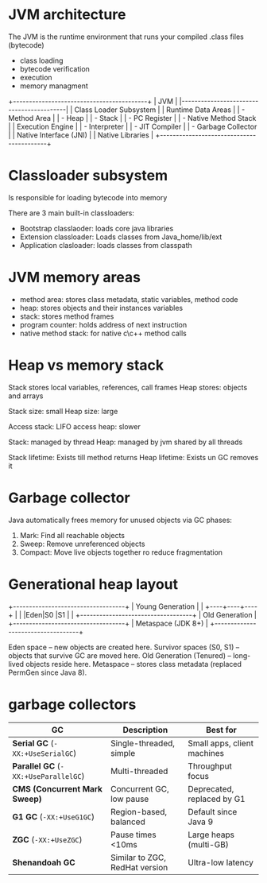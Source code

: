 # JVM architecture
The JVM is the runtime environment that runs your compiled .class files (bytecode)

- class loading
- bytecode verification
- execution
- memory managment

+------------------------------------------+
|              JVM                         |
|------------------------------------------|
| Class Loader Subsystem                   |
| Runtime Data Areas                       |
|   - Method Area                          |
|   - Heap                                 |
|   - Stack                                |
|   - PC Register                          |
|   - Native Method Stack                  |
| Execution Engine                         |
|   - Interpreter                          |
|   - JIT Compiler                         |
|   - Garbage Collector                    |
| Native Interface (JNI)                   |
| Native Libraries                         |
+------------------------------------------+


# Classloader subsystem
Is responsible for loading bytecode into memory

There are 3 main built-in classloaders:
- Bootstrap classlaoder: loads core java libraries
- Extension classloader: Loads classes from Java_home/lib/ext
- Application clasloader: loads classes from classpath



# JVM memory areas 

- method area: stores class metadata, static variables, method code
- heap: stores objects and their instances variables
- stack: stores method frames
- program counter: holds address of next instruction
- native method stack: for native c\c++ method calls


# Heap vs memory stack

Stack stores local variables, references, call frames
Heap stores: objects and arrays

Stack size: small
Heap size: large

Access stack: LIFO
access heap: slower

Stack: managed by thread
Heap: managed by jvm shared by all threads


Stack lifetime: Exists till method returns
Heap lifetime: Exists un GC removes it 


# Garbage collector

Java automatically frees memory for unused objects via GC
phases:
1. Mark: Find all reachable objects
2. Sweep: Remove unreferenced objects
3. Compact: Move live objects together ro reduce fragmentation


# Generational heap layout
+-----------------------------------+
| Young Generation                  |
|   +----+----+----+                |
|   |Eden|S0  |S1  |                |
+-----------------------------------+
| Old Generation                    |
+-----------------------------------+
| Metaspace (JDK 8+)                |
+-----------------------------------+


Eden space – new objects are created here.
Survivor spaces (S0, S1) – objects that survive GC are moved here.
Old Generation (Tenured) – long-lived objects reside here.
Metaspace – stores class metadata (replaced PermGen since Java 8).


# garbage collectors
| GC                                     | Description                    | Best for                    |
| -------------------------------------- | ------------------------------ | --------------------------- |
| **Serial GC** (`-XX:+UseSerialGC`)     | Single-threaded, simple        | Small apps, client machines |
| **Parallel GC** (`-XX:+UseParallelGC`) | Multi-threaded                 | Throughput focus            |
| **CMS (Concurrent Mark Sweep)**        | Concurrent GC, low pause       | Deprecated, replaced by G1  |
| **G1 GC** (`-XX:+UseG1GC`)             | Region-based, balanced         | Default since Java 9        |
| **ZGC** (`-XX:+UseZGC`)                | Pause times <10ms              | Large heaps (multi-GB)      |
| **Shenandoah GC**                      | Similar to ZGC, RedHat version | Ultra-low latency           |





















































